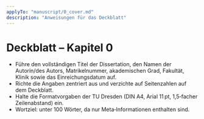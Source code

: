 ```yaml
---
applyTo: "manuscript/0_cover.md"
description: "Anweisungen für das Deckblatt"
---
```


# Deckblatt – Kapitel 0

* Führe den vollständigen Titel der Dissertation, den Namen der Autorin/des Autors, Matrikelnummer, akademischen Grad, Fakultät, Klinik sowie das Einreichungsdatum auf.
* Richte die Angaben zentriert aus und verzichte auf Seitenzahlen auf dem Deckblatt.
* Halte die Formatvorgaben der TU Dresden (DIN A4, Arial 11 pt, 1,5‑facher Zeilenabstand) ein.
* Wortziel: unter 100 Wörter, da nur Meta‑Informationen enthalten sind.